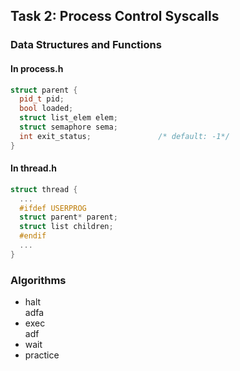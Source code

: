 ## Task 2: Process Control Syscalls
### Data Structures and Functions
#### In process.h
``` c++
struct parent {
  pid_t pid;
  bool loaded;
  struct list_elem elem;
  struct semaphore sema;
  int exit_status;               /* default: -1*/
}
```
#### In thread.h
``` c++
struct thread {
  ...
  #ifdef USERPROG
  struct parent* parent;
  struct list children;
  #endif
  ...
}

```
### Algorithms
* halt  
adfa
* exec  
adf
* wait
* practice
